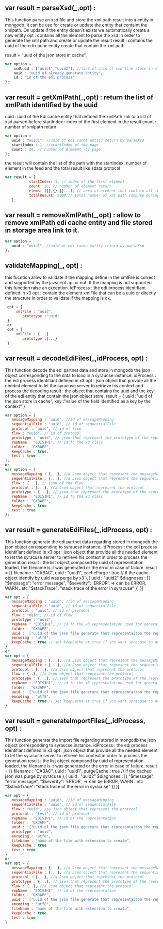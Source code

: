 ## var result = parseXsd(_,opt) : 
  This function parse an xsd file and store the xml path result into a entity in mongodb. it can be use for create or update the entity that containt the xmlpath. On update if the entity doesn't exists we automatically create a new entity
  opt : contains all the element to parse the xsd in order to generate the xml path and create or update the result
  result : contains the uuid of the edi cache entity create that contain the xml path

  result = "uuid of the json store in cache",


  ```javascript
  var option =
      xsdUuid : ["uuid1","uuid2"], //list of uuid of xsd file store in storage area
      uuid : "uuid of already generate entity",
      id : "id of the edi process"
  };
  ```


## var result  = getXmlPath(_,opt) : return the list of xmlPath identified by the uuid 
 uuid :  uuid of the Edi cache entity that defined the xmlPath link to a list of xsd parsed before 
 startIndex : index of the first element in the result 
 count :  number of xmlpath return 

 ```javascript
 var option =
    uuid : "uuid1", //uuid of edi cache entity return by parseXsd
    startIndex : 1, //startIndex of the page
    count : 20, // number of element  by page
 };
 ```
 the result will contain the list of the path with the startIndex, number of element in the feed and the total result like sdata protocol 
 ```javascript
 var result = {
			startIndex: 1, // index of the first element 
			count: 20, // number of element return 
			elems: [{},{},{}...], // arra of element that contain all information for xmlpath etc..
			totalResult: 3000 // total number of xml path compute during xsd parsing
	};
```

## var result = removeXmlPath(_,opt) : allow to remove xmlPath edi cache entity and file stored in storage area link to it. 
 ```javascript 
 var option =
    uuid : "uuid1", //uuid of edi cache entity return by parseXsd
 }; 
 ```


## validateMapping(_, opt) :
 this fucntion allow to validate if the mapping define in the xmlFile is correct and supported by the javscript api or not. If the mapping is not supported this function raise an exception.
 idProcess : the edi process identifiant defined in x3
 opt : contain the element xmlFile that can be a uuid or directly the structure in order to validate if the mapping is ok.
```javascript
 opt = {
     xmlFile : "uuid",
		prototype :"uuid"
 }
 or
 opt = {
     xmlFile : {...}
		prototype :{...}
 }
```

## var result = decodeEdiFiles(_,idProcess, opt) :
This function decode the edi partnet data and store in mongodb the json object corresponding to the data to load in a syraucse instance.
idProcess : the edi process identifiant defined in x3
opt : json object that provide all the needed element to let the syracuse server to retrieve his context and process the decoding
result : the object that contains the uuid and the key  of the edi entity that contain the json object store.
result = {
   uuid :"uuid of the json store in cache",
   key :"value of the field identified as a key by the context"
}
```javascript
var option = {
   messageMapping : "uuid", //id of messageMapping
   sequentialFile : "uuid", // id of sequentialFile
   protocol : "uuid", // id of flow
   flow : "uuid", // id of protocol
   prototype : "uuid", // json that represent the prototype of the representation
   repName : "EDISIH1", // id fo the x3 class
   folder : "GX3APP",
   keepCache : true,
   test : true
};
or
var option = {
   messageMapping : {...}, //a Json object that represent the messageMapping
   sequentialFile : {...}, //a Json object that represent the sequential File
   flow : {...}, // json of the flow
   protocol : {...}, //a Json object that represent the protocol
   prototype : {...}, // json that represent the prototype of the representation
   repName : "EDISIH1", // id fo the x3 class
   folder : "GX3APP",
   keepCache : true
   test : true
};
```
## var result = generateEdiFiles(_,idProcess, opt) :
This function generate the edi partnet data regarding stored in mongodb the json object corresponding to syraucse instance.
idProcess : the edi process identifiant defined in x3
opt : json object that provide all the needed element to let the syracuse server to retrieve his context in order to process the generation
result : the list object composed by uuid of representation loaded, the filename is it was generated or the error in case of failure.
 result = [{
   filename : "CABAC",
   uuid : "uuid1",
   cachePurge :  true // if the cache object identify by uuid was purge by x3
 },{
   uuid : "uuid2"
   $diagnoses : [{
     "$message": "error message",
     "$severity":  'ERROR', => can be ERROR, WARN ..etc
     "$stackTrace":  "stack trace of the error in syracuse"
   }]
 }]
```javascript
var opt = {
   messageMapping : "uuid", //id of messageMapping
   sequentialFile : "uuid", // id of sequentialFile
   protocol : "uuid", // id of protocol
   flow : "uuid", // id of flow
   prototype : "uuid",
   repName : "EDISIH1", // id fo the x3 representation used for generation
   folder : "GX3APP",
   uuid :  ["uuid of the json file generate that representaiton the representation",..],
   encoding : "utf8",
   keepCache : true // set keepCache at true if you want syracuse to don't purge cache for representation generate
}
or
var opt = {
   messageMapping : {...}, //a Json object that represent the messageMapping
   sequentialFile : {...}, //a Json object that represent the sequential File
   protocol : {...}, //a Json object that represent the protocol
   flow : {..}, //a Json object that represent the protocol
   prototype : {...}, // json that represent the prototype of the representation
   repName : "EDISIH1", // id fo the x3 representation used for generation
   folder : "GX3APP",
   uuid :  ["uuid of the json file generate that representaiton the representation",...],
   encoding : "utf8",
   keepCache : true // set keepCache at true if you want syracuse to don't purge cache for representation generate
}
```
## var result = generateImportFiles(_,idProcess, opt) :
This function generate the import file regarding  stored in mongodb the json object corresponding to syraucse instance.
idProcess : the edi process identifiant defined in x3
opt : json object that provide all the needed element to let the syracuse server to retrieve his context in order to process the generation
result : the list object composed by uuid of representation loaded, the filename is it was generated or the error in case of failure.
 result = [{
   filename : "CABAC",
   uuid : "uuid1",
   purgeCache : true // if the cached json was purge by syracuse
 },{
   uuid : "uuid2"
   $diagnoses : [{
     "$message": "error message",
     "$severity":  'ERROR', => can be ERROR, WARN ..etc
     "$stackTrace":  "stack trace of the error in syracuse"
   }]
 }]
```javascript
var opt = {
   messageMapping : "uuid", //id of messageMapping
   sequentialFile : "uuid", // id of sequentialFile
   flow : "uuid", //a Json object that represent the protocol
   protocol : "test", // id of protocol
   repName : "EDISIH1", // id of the representation
   folder : "GX3APP",
   uuid :  ["uuid of the json file generate that representaiton the representation",...],
   prototype : "uuid",
   encoding : "utf8",
   fileName : "name of the file with extension to create",
   keepCache : true
   test : true
}
or
var opt = {
   messageMapping : {...}, //a Json object that represent the messageMapping
   sequentialFile : {...}, //a Json object that represent the sequential File
   protocol : {...}, //a Json object that represent the protocol
   prototype : {...}, // json that represent the prototype of the representation
   flow : {..}, //a Json object that represent the protocol
   repName : "EDISIH1", // id of the representation
   folder : "GX3APP",
   uuid :  ["uuid of the json file generate that representaiton the representation",...],
   encoding : "utf8",
   fileName : "name of the file with extension to create",
   keepCache : true
   test : true
}
```
